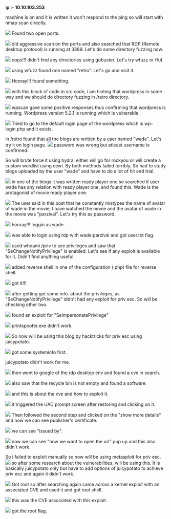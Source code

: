 **ip :- 10.10.103.253**

machine is on and it is written it won't respond to the ping so will start with nmap scan directly.

![](attachment/dac41c52178fc2a39e8374ad0129b767.png)
Found two open ports.

![](attachment/6a0db277921a67c20fbfda4ec1d54e2c.png)
did aggressive scan on the ports and also searched that RDP (Remote desktop protocol) is running at 3389. Let's do some directory fuzzing now.

![](attachment/dc436a4f9241f6c48d23305757488621.png)
oops!!! didn't find any directories using gobuster. Let's try wfuzz or ffuf.

![](attachment/ad0472f68bfd6b4a03efc72c916a05c4.png)
using wfuzz found one named "retro". Let's go and visit it.

![](attachment/50e36a2bac50806873ad6f335f14f55a.png)
Hooray!!! found something.

![](attachment/0513772b8efa9582d0a5ebe0a2507982.png)
with this block of code in src code, i am hinting that wordpress in some way and we should do directory fuzzing in /retro directory.

![](attachment/96264523c5f5865bac60180d9bf90495.png)
wpscan gave some positive responses thus confirming that wordpress is running. Wordpress version 5.2.1 is running which is vulnerable.

![](attachment/edf363f81d9e0d57d33efd6518c31463.png)
Tried to go to the default login page of the wordpress which is wp-login.php and it exists.

in /retro found that all the blogs are written by a user named "wade". Let's try it on login page.
![](attachment/6291350f3620f953aff55f7dfabd2e7a.png)
password was wrong but atleast username is confirmed.

So will brute force it using hydra, either will go for rockyou or will create a custom wordlist using cewl. By both methods failed terribly. So had to study blogs uploaded by the user "wade" and have to do a lot of hit and trial.

![](attachment/e6aa20a91a566e195ff696a30dbaa50a.png)
in one of the blogs it was written ready player one so searched if user wade has any relation with ready player one, and found this. Wade is the protagonist of movie ready player one.

![](attachment/5b399b467e9fc7f28bcca42dfcabe5cc.png)
The user said in this post that he constantly mistypes the name of avatar of wade in the movie, I have watched the movie and the avatar of wade in the movie was "parzival". Let's try this as password.

![](attachment/79e9b2538fc5a1fcb0f475e182493cc7.png)
hooray!!! loggin as wade.

![](attachment/73aa4a03c32591e9e7096f67be0218cc.png)
was able to login using rdp with wade:parzival and got user.txt flag.

![](attachment/01dcddb7beb3316f4537da15c293292f.png)
used whoami /priv to see privileges and saw that "SeChangeNotifyPrivilege" is enabled. Let's see if any exploit is available for it. Didn't find anything useful.

![](attachment/a5bc3a1848f1af2a4b786eda31795eef.png)
added reverse shell in one of the configuration (.php) file for reverse shell.

![](attachment/6860e649f42daa315d06def4b3e7c917.png)
got it!!!

![](attachment/bcf0fce7306c37b53d2acf3cdf20046e.png)
after getting got some info. about the privileges, as "SeChangeNotifyPrivilege" didn't had any exploit for priv esc. So will be checking other two.

![](attachment/85eabae9956b7cc6cd0963744c02ad6b.png)
found an exploit for "SeImpersonatePrivilege" 

![](attachment/596b4ca01b1534e9c7b2528aef3bb6e8.png)
printspoofer.exe didn't work.

![](attachment/a32faa4170c3743f65516f3660bb77d0.png)
So now will be using this blog by hacktricks for priv esc using juicypotato.

![](attachment/e4f48940c12c1b89a5474bd212db6cf0.png)
got some systeminfo first.

juicypotato didn't work for me.

![](attachment/148702e110f7360abdc6d258bcf5ba64.png)
then went to google of the rdp desktop env and found a cve in search.

![](attachment/e0cc8c421b2dc54cf4bec3eabbb5b3b8.png)
also saw that the recycle bin is not empty and found a software.

![](attachment/a0e62f1e7f5c4083e865de5daa4c5d6e.png)
and this is about the cve and how to exploit it.

![](attachment/7980876561b9004bb094e9130329faff.png)
it triggered the UAC prompt screen after restoring and clicking on it.

![](attachment/48d04af339ae084893752ab64629cc3a.png)
Then followed the second step and clicked on the "show more details" and now we can see publisher's certificate.

![](attachment/f3a5a86282e7b542f3afd61fd401df61.png)
we can see "issued by".

![](attachment/c52e960a85ad876ede5426ded96d8cc1.png)
now we can see "how we want to open the url" pop up and this also didn't work.

So i failed to exploit manually so now will be using metasploit for priv esc.
![](attachment/583aa81eb7b75bbf2030e99ebc89eb3a.png)
so after some research about the vulnerabilities, will be using this. It is basically juicypotato only but have to add options of juicypotato to achieve priv esc and again it didn't work.

![](attachment/60ebd946eff06d03b0692e523e466d2a.png)
Got root so after searching again came across a kernel exploit with an associated CVE and used it and got root shell.

![](attachment/baafb6a16c8eb47738f8f98475dbd8d7.png)
this was the CVE associated with this exploit.

![](attachment/384f09b92c1d130ba73e5c236eaaba00.png)
got the root flag.